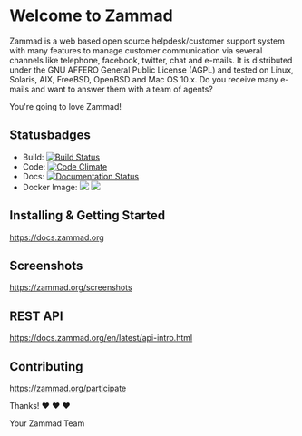 # Welcome to Zammad

Zammad is a web based open source helpdesk/customer support system with many
features to manage customer communication via several channels like telephone,
facebook, twitter, chat and e-mails. It is distributed under the GNU AFFERO
General Public License (AGPL) and tested on Linux, Solaris, AIX, FreeBSD,
OpenBSD and Mac OS 10.x. Do you receive many e-mails and want to answer them
with a team of agents?

You're going to love Zammad!

## Statusbadges

- Build: [![Build Status](https://travis-ci.org/zammad/zammad.svg?branch=develop)](https://travis-ci.org/zammad/zammad)
- Code: [![Code Climate](https://codeclimate.com/github/zammad/zammad/badges/gpa.svg)](https://codeclimate.com/github/zammad/zammad)
- Docs: [![Documentation Status](https://readthedocs.org/projects/zammad/badge/?version=latest)](https://docs.zammad.org)
- Docker Image: [![](https://images.microbadger.com/badges/image/zammad/zammad.svg)](https://hub.docker.com/r/zammad/zammad/) [![](https://images.microbadger.com/badges/version/zammad/zammad.svg)](https://hub.docker.com/r/zammad/zammad/)

## Installing & Getting Started

https://docs.zammad.org

## Screenshots

https://zammad.org/screenshots


## REST API

https://docs.zammad.org/en/latest/api-intro.html


## Contributing

https://zammad.org/participate


Thanks! ❤️ ❤️ ❤️

 Your Zammad Team

